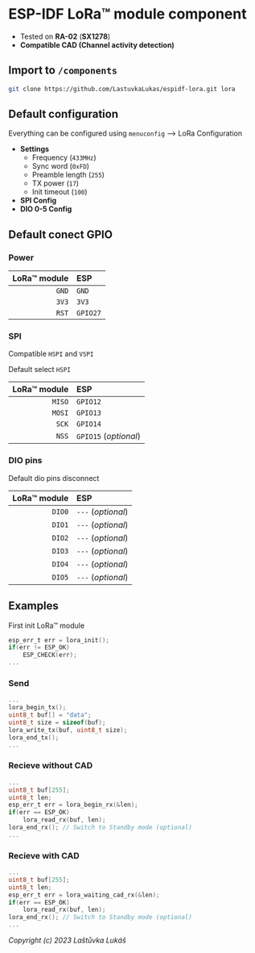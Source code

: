 # ESP-IDF LoRa™ module component

* Tested on **RA-02** (**SX1278**)
* **Compatible CAD (Channel activity detection)**

## Import to `/components`

```bash
git clone https://github.com/LastuvkaLukas/espidf-lora.git lora
```

## Default configuration

Everything can be configured using `menuconfig` --> LoRa Configuration
* **Settings**
    * Frequency (`433MHz`)
    * Sync word (`0xFD`)
    * Preamble length (`255`)
    * TX power (`17`)
    * Init timeout (`100`)
* **SPI Config**
* **DIO 0-5 Config**

## Default conect GPIO

### Power
| LoRa™ module | ESP      |
| -----------: | :------- |
|        `GND` | `GND`    |
|        `3V3` | `3V3`    |
|        `RST` | `GPIO27` |

### SPI
Compatible `HSPI` and `VSPI`

Default select `HSPI`

| LoRa™ module | ESP                   |
| -----------: | :-------------------- |
|       `MISO` | `GPIO12`              |
|       `MOSI` | `GPIO13`              |
|        `SCK` | `GPIO14`              |
|        `NSS` | `GPIO15` (_optional_) |

### DIO pins

Default dio pins disconnect

| LoRa™ module | ESP                |
| -----------: | :----------------- |
|       `DIO0` | `---` (_optional_) |
|       `DIO1` | `---` (_optional_) |
|       `DIO2` | `---` (_optional_) |
|       `DIO3` | `---` (_optional_) |
|       `DIO4` | `---` (_optional_) |
|       `DIO5` | `---` (_optional_) |

## Examples
First init LoRa™ module
```c
esp_err_t err = lora_init();
if(err != ESP_OK)
    ESP_CHECK(err);
...
```
### Send
```c
...
lora_begin_tx();
uint8_t buf[] = "data";
uint8_t size = sizeof(buf);
lora_write_tx(buf, uint8_t size);
lora_end_tx();
...
```
### Recieve without CAD
```c
...
uint8_t buf[255];
uint8_t len;
esp_err_t err = lora_begin_rx(&len);
if(err == ESP_OK)
    lora_read_rx(buf, len);
lora_end_rx(); // Switch to Standby mode (optional)
...
```

### Recieve with CAD
```c
...
uint8_t buf[255];
uint8_t len;
esp_err_t err = lora_waiting_cad_rx(&len);
if(err == ESP_OK)
    lora_read_rx(buf, len);
lora_end_rx(); // Switch to Standby mode (optional)
...
```

_Copyright (c) 2023 Laštůvka Lukáš_
